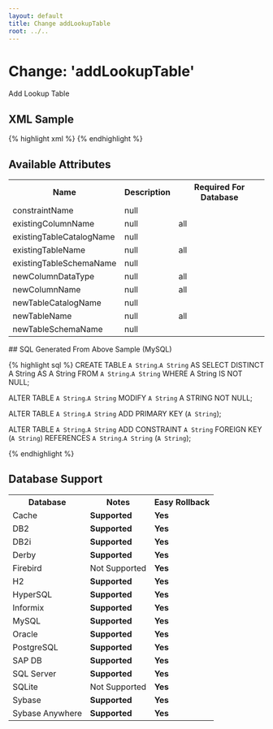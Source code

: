 ```yaml
---
layout: default
title: Change addLookupTable
root: ../..
---
```


# Change: 'addLookupTable'

Add Lookup Table

## XML Sample ##

{% highlight xml %}
<addLookupTable constraintName="A String"
        existingColumnName="A String"
        existingTableCatalogName="A String"
        existingTableName="A String"
        existingTableSchemaName="A String"
        newColumnDataType="A String"
        newColumnName="A String"
        newTableCatalogName="A String"
        newTableName="A String"
        newTableSchemaName="A String"/>
{% endhighlight %}

## Available Attributes ##

<table>
<tr><th>Name</th><th>Description</th><th>Required For Database</th></tr>
<tr><td>constraintName</td><td>null</td><td></td></tr>
<tr><td>existingColumnName</td><td>null</td><td>all</td></tr>
<tr><td>existingTableCatalogName</td><td>null</td><td></td></tr>
<tr><td>existingTableName</td><td>null</td><td>all</td></tr>
<tr><td>existingTableSchemaName</td><td>null</td><td></td></tr>
<tr><td>newColumnDataType</td><td>null</td><td>all</td></tr>
<tr><td>newColumnName</td><td>null</td><td>all</td></tr>
<tr><td>newTableCatalogName</td><td>null</td><td></td></tr>
<tr><td>newTableName</td><td>null</td><td>all</td></tr>
<tr><td>newTableSchemaName</td><td>null</td><td></td></tr>
</table>
## SQL Generated From Above Sample (MySQL)

{% highlight sql %}
CREATE TABLE `A String`.`A String` AS SELECT DISTINCT A String AS A String FROM `A String`.`A String` WHERE A String IS NOT NULL;

ALTER TABLE `A String`.`A String` MODIFY `A String` A STRING NOT NULL;

ALTER TABLE `A String`.`A String` ADD PRIMARY KEY (`A String`);

ALTER TABLE `A String`.`A String` ADD CONSTRAINT `A String` FOREIGN KEY (`A String`) REFERENCES `A String`.`A String` (`A String`);


{% endhighlight %}

## Database Support

<table style='border:1;'>
<tr><th>Database</th><th>Notes</th><th>Easy Rollback</th></tr>
<tr><td>Cache</td><td><b>Supported</b></td><td><b>Yes</b></td></tr>
<tr><td>DB2</td><td><b>Supported</b></td><td><b>Yes</b></td></tr>
<tr><td>DB2i</td><td><b>Supported</b></td><td><b>Yes</b></td></tr>
<tr><td>Derby</td><td><b>Supported</b></td><td><b>Yes</b></td></tr>
<tr><td>Firebird</td><td>Not Supported</td><td><b>Yes</b></td></tr>
<tr><td>H2</td><td><b>Supported</b></td><td><b>Yes</b></td></tr>
<tr><td>HyperSQL</td><td><b>Supported</b></td><td><b>Yes</b></td></tr>
<tr><td>Informix</td><td><b>Supported</b></td><td><b>Yes</b></td></tr>
<tr><td>MySQL</td><td><b>Supported</b></td><td><b>Yes</b></td></tr>
<tr><td>Oracle</td><td><b>Supported</b></td><td><b>Yes</b></td></tr>
<tr><td>PostgreSQL</td><td><b>Supported</b></td><td><b>Yes</b></td></tr>
<tr><td>SAP DB</td><td><b>Supported</b></td><td><b>Yes</b></td></tr>
<tr><td>SQL Server</td><td><b>Supported</b></td><td><b>Yes</b></td></tr>
<tr><td>SQLite</td><td>Not Supported</td><td><b>Yes</b></td></tr>
<tr><td>Sybase</td><td><b>Supported</b></td><td><b>Yes</b></td></tr>
<tr><td>Sybase Anywhere</td><td><b>Supported</b></td><td><b>Yes</b></td></tr>
</table>
